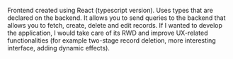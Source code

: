 Frontend created using React (typescript version). Uses types that are declared on the backend. It allows you to send queries to the backend that allows you to fetch, create, delete and edit records. If I wanted to develop the application, I would take care of its RWD and improve UX-related functionalities (for example two-stage record deletion, more interesting interface, adding dynamic effects).
